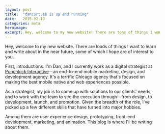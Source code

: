 ```yaml
---
layout: post
title:  "dancort.es is up and running"
date:   2015-02-19
categories: meta
heroimage: 
excerpt: Hey, welcome to my new website! There are tons of things I want to learn and write about in the near future. Stay tuned.
---
```


Hey, welcome to my new website. There are loads of things I want to learn and write about in the near future, some of which I hope are of interest to you.

First, introductions. I'm Dan, and I currently work as a digital strategist at [Punchkick&nbsp;Interactive](https://www.punchkick.com/)—an end-to-end mobile marketing, design, and development agency. It's a terrific Chicago agency that's focused on making the best mobile native and web experiences possible.

As a strategist, my job is to come up with solutions to our clients' needs, and to work with the team to see the execution through—from design, to development, launch, and promotion. Given the breadth of the role, I've picked up a few different skills that have turned into major hobbies.

Among them are user experience design, prototyping, front-end development, marketing, and animation. This blog is where I'll be writing about them.